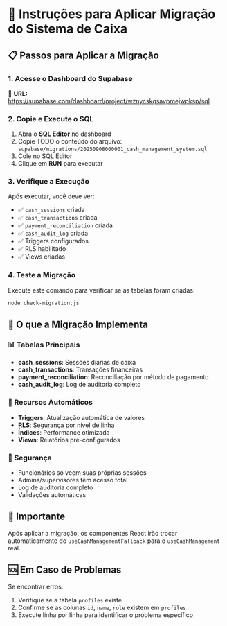 # 🚀 Instruções para Aplicar Migração do Sistema de Caixa

## 📋 Passos para Aplicar a Migração

### 1. Acesse o Dashboard do Supabase
🔗 **URL:** https://supabase.com/dashboard/project/wznycskqsavpmejwpksp/sql

### 2. Copie e Execute o SQL
1. Abra o **SQL Editor** no dashboard
2. Copie TODO o conteúdo do arquivo: `supabase/migrations/20250908000001_cash_management_system.sql`
3. Cole no SQL Editor
4. Clique em **RUN** para executar

### 3. Verifique a Execução
Após executar, você deve ver:
- ✅ `cash_sessions` criada
- ✅ `cash_transactions` criada  
- ✅ `payment_reconciliation` criada
- ✅ `cash_audit_log` criada
- ✅ Triggers configurados
- ✅ RLS habilitado
- ✅ Views criadas

### 4. Teste a Migração
Execute este comando para verificar se as tabelas foram criadas:
```bash
node check-migration.js
```

## 🎯 O que a Migração Implementa

### 📊 Tabelas Principais
- **cash_sessions**: Sessões diárias de caixa
- **cash_transactions**: Transações financeiras
- **payment_reconciliation**: Reconciliação por método de pagamento
- **cash_audit_log**: Log de auditoria completo

### 🔧 Recursos Automáticos
- **Triggers**: Atualização automática de valores
- **RLS**: Segurança por nível de linha
- **Índices**: Performance otimizada
- **Views**: Relatórios pré-configurados

### 🔐 Segurança
- Funcionários só veem suas próprias sessões
- Admins/supervisores têm acesso total
- Log de auditoria completo
- Validações automáticas

## 🚨 Importante
Após aplicar a migração, os componentes React irão trocar automaticamente do `useCashManagementFallback` para o `useCashManagement` real.

## 🆘 Em Caso de Problemas
Se encontrar erros:
1. Verifique se a tabela `profiles` existe
2. Confirme se as colunas `id`, `name`, `role` existem em `profiles`
3. Execute linha por linha para identificar o problema específico